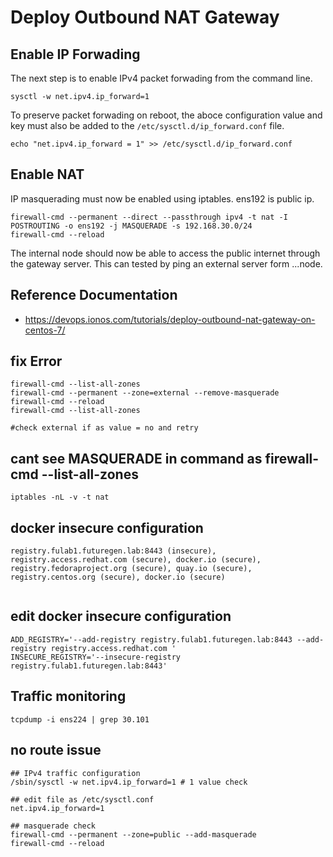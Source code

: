 # Deploy Outbound NAT Gateway 

## Enable IP Forwading
The next step is to enable IPv4 packet forwading from the command line.

```
sysctl -w net.ipv4.ip_forward=1
```

To preserve packet forwading on reboot, the aboce configuration value and key must also be added to the `/etc/sysctl.d/ip_forward.conf` file.

```
echo "net.ipv4.ip_forward = 1" >> /etc/sysctl.d/ip_forward.conf
```

## Enable NAT

IP masquerading must now be enabled using iptables. ens192 is public ip.

```
firewall-cmd --permanent --direct --passthrough ipv4 -t nat -I POSTROUTING -o ens192 -j MASQUERADE -s 192.168.30.0/24
firewall-cmd --reload
```

The internal node should now be able to access the public internet through the gateway server. This can tested by ping an external server form ...node.

## Reference Documentation

- https://devops.ionos.com/tutorials/deploy-outbound-nat-gateway-on-centos-7/



## fix Error
```
firewall-cmd --list-all-zones
firewall-cmd --permanent --zone=external --remove-masquerade
firewall-cmd --reload
firewall-cmd --list-all-zones

#check external if as value = no and retry
```

## cant see MASQUERADE in command as firewall-cmd --list-all-zones
```
iptables -nL -v -t nat
```


## docker insecure configuration
```
registry.fulab1.futuregen.lab:8443 (insecure), registry.access.redhat.com (secure), docker.io (secure), registry.fedoraproject.org (secure), quay.io (secure), registry.centos.org (secure), docker.io (secure)


```

## edit docker insecure configuration
```
ADD_REGISTRY='--add-registry registry.fulab1.futuregen.lab:8443 --add-registry registry.access.redhat.com '
INSECURE_REGISTRY='--insecure-registry registry.fulab1.futuregen.lab:8443'

```

## Traffic monitoring
```
tcpdump -i ens224 | grep 30.101
```

## no route issue
```
## IPv4 traffic configuration
/sbin/sysctl -w net.ipv4.ip_forward=1 # 1 value check

## edit file as /etc/sysctl.conf
net.ipv4.ip_forward=1

## masquerade check
firewall-cmd --permanent --zone=public --add-masquerade
firewall-cmd --reload
```
